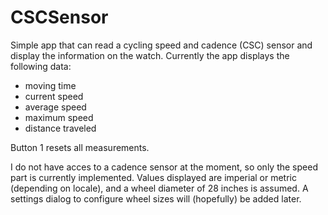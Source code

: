 # CSCSensor

Simple app that can read a cycling speed and cadence (CSC) sensor and display the information on the watch.
Currently the app displays the following data:

- moving time
- current speed
- average speed
- maximum speed
- distance traveled

Button 1 resets all measurements.

I do not have acces to a cadence sensor at the moment, so only the speed part is currently implemented. Values displayed are imperial or metric (depending on locale),
and a wheel diameter of 28 inches is assumed. A settings dialog to configure wheel sizes will (hopefully) be added later.
